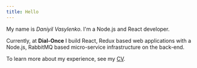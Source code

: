 ```yaml
---
title: Hello
---
```


My name is _Daniyil Vasylenko_. I'm a Node.js and React developer.

Currently, at **Dial-Once** I build React, Redux based web applications with a Node.js, RabbitMQ based micro-service infrastructure on the back-end.

To learn more about my experience, see my [CV](/cv).
